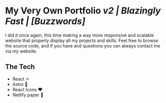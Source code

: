 # My Very Own Portfolio _v2 | Blazingly Fast | \[Buzzwords\]_

I did it once again, this time making a way more responsive and scalable website that properly display all my projects and skills. Feel free to browse the source code, and if you have and questions you can always contact me via my website.

## The Tech

- React ⚛️
- Astro 🚀
- React Icons ❤️
- Netlify paper 🧾
